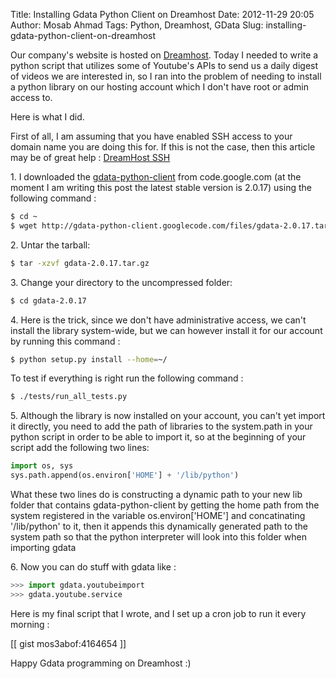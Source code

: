 Title: Installing Gdata Python Client on Dreamhost
Date: 2012-11-29 20:05
Author: Mosab Ahmad
Tags: Python, Dreamhost, GData
Slug: installing-gdata-python-client-on-dreamhost

Our company's website is hosted on [Dreamhost][]. Today I needed to
write a python script that utilizes some of Youtube's APIs to send us a
daily digest of videos we are interested in, so I ran into the problem
of needing to install a python library on our hosting account which I
don't have root or admin access to.


Here is what I did.


First of all, I am assuming that you have enabled SSH access to your
domain name you are doing this for. If this is not the case, then this
article may be of great help : [DreamHost SSH][]


​1. I downloaded the [gdata-python-client][] from code.google.com (at
the moment I am writing this post the latest stable version is 2.0.17)
using the following command :

```bash
$ cd ~
$ wget http://gdata-python-client.googlecode.com/files/gdata-2.0.17.tar.gz
```

​2. Untar the tarball:

```bash
$ tar -xzvf gdata-2.0.17.tar.gz
```
​3. Change your directory to the uncompressed folder:

```bash
$ cd gdata-2.0.17
```


​4. Here is the trick, since we don't have administrative access, we
can't install the library system-wide, but we can however install it for
our account by running this command :

```bash
$ python setup.py install --home=~/
```


To test if everything is right run the following command :

```bash
$ ./tests/run_all_tests.py
```

​5. Although the library is now installed on your account, you can't yet
import it directly, you need to add the path of libraries to the
system.path in your python script in order to be able to import it, so
at the beginning of your script add the following two lines:


```python
import os, sys
sys.path.append(os.environ['HOME'] + '/lib/python')
```


What these two lines do is constructing a dynamic path to your new lib
folder that contains gdata-python-client by getting the home path from
the system registered in the variable os.environ['HOME'] and
concatinating '/lib/python' to it, then it appends this dynamically
generated path to the system path so that the python interpreter will
look into this folder when importing gdata


​6. Now you can do stuff with gdata like :

```python
>>> import gdata.youtubeimport
>>> gdata.youtube.service
```

Here is my final script that I wrote, and I set up a cron job to run it
every morning :

[[ gist mos3abof:4164654 ]]

Happy Gdata programming on Dreamhost :)

[Dreamhost]: http://www.dreamhost.com
[DreamHost SSH]: http://ahappycustomer.dreamhosters.com/dreamhost-ssh.html
[gdata-python-client]: http://code.google.com/p/gdata-python-client/downloads/list
